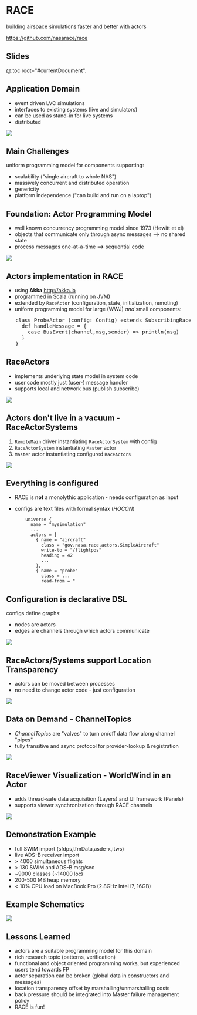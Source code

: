 # RACE
building airspace simulations faster and better with actors

<https://github.com/nasarace/race>

## Slides
@:toc root="#currentDocument".

## Application Domain
* event driven LVC simulations
* interfaces to existing systems (live and simulators)
* can be used as stand-in for live systems
* distributed

<img src="images/lvc-sim.svg" class="center scale75">

## Main Challenges
uniform programming model for components supporting:

* scalability ("single aircraft to whole NAS")
* massively concurrent and distributed operation
* genericity
* platform independence ("can build and run on a laptop")

## Foundation: Actor Programming Model
* well known concurrency programming model since 1973 (Hewitt et el)
* objects that communicate only through async messages ⟹ no shared state
* process messages one-at-a-time ⟹ sequential code

<img src="images/actor.svg" class="center scale40">

## Actors implementation in RACE
* using **Akka** <http://akka.io>
* programmed in Scala (running on JVM)
* extended by `RaceActor` (configuration, state, initialization, remoting)
* uniform programming model for large (WWJ) *and* small components:

<pre>
   class ProbeActor (config: Config) extends SubscribingRaceActor {
     def handleMessage = {
       case BusEvent(channel,msg,sender) => println(msg)
     }
   }
</pre>

## RaceActors
* implements underlying state model in system code
* user code mostly just (user-) message handler
* supports local and network bus (publish subscribe)

<img src="images/actor-states.svg" class="center scale60">

## Actors don't live in a vacuum - RaceActorSystems
1. `RemoteMain` driver instantiating `RaceActorSystem` with config
2. `RaceActorSystem` instantiating `Master` actor
3. `Master` actor instantiating configured `RaceActors`

<img src="images/race-overview-2.svg" class="center scale55">

## Everything is configured
 * RACE is **not** a monolythic application - needs configuration as input
 * configs are text files with formal syntax (*HOCON*)

           universe {
             name = "mysimulation"
             ...
             actors = [
               { name = "aircraft"
                 class = "gov.nasa.race.actors.SimpleAircraft"
                 write-to = "/flightpos"
                 heading = 42
                 ...
               },
               { name = "probe"
                 class = ...
                 read-from = "

## Configuration is declarative DSL
configs define graphs:

* nodes are actors
* edges are channels through which actors communicate

<img src="images/race-dataflow.svg" class="center scale90">

## RaceActors/Systems support Location Transparency
* actors can be moved between processes
* no need to change actor code - just configuration

<img src="images/loc-trans.svg" class="center scale90">

## Data on Demand - ChannelTopics
* *ChannelTopics* are "valves" to turn on/off data flow along channel "pipes"
* fully transitive and async protocol for provider-lookup & registration

<img src="images/race-channeltopics.svg" class="center scale70">

## RaceViewer Visualization - WorldWind in an Actor
* adds thread-safe data acquisition (Layers) and UI framework (Panels)
* supports viewer synchronization through RACE channels

<img src="images/race-viewer.svg" class="center scale75">

## Demonstration Example
* full SWIM import (sfdps,tfmData,asde-x,itws)
* live ADS-B receiver import
* \> 4000 simultaneous flights
* \> 130 SWIM and ADS-B msg/sec
* ~9000 classes (~14000 loc)
* 200-500 MB heap memory
* < 10% CPU load on MacBook Pro (2.8GHz Intel i7, 16GB)

## Example Schematics
<img src="images/swim-sbs-all-ww.svg" class="center scale65">

## Lessons Learned
* actors are a suitable programming model for this domain
* rich research topic (patterns, verification)
* functional and object oriented programming works, but experienced users tend towards FP
* actor separation can be broken (global data in constructors and messages)
* location transparency offset by marshalling/unmarshalling costs
* back pressure should be integrated into Master failure management policy
* RACE is fun!